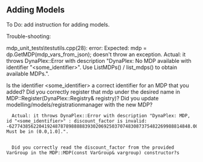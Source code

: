 ## Adding Models

To Do: add instruction for adding models. 

Trouble-shooting:

mdp_unit_tests\testutils.cpp(28): error: Expected: mdp = dp.GetMDP(mdp_vars_from_json); doesn't throw an exception.
  Actual: it throws DynaPlex::Error with description "DynaPlex: No MDP available with identifier "<some_identifier>". Use ListMDPs() / list_mdps() to obtain available MDPs.".

  Is the identifier <some_identifier> a correct identifier for an MDP that you added?
    Did you correctly register that mdp under the desired name in MDP::Register(DynaPlex::Registry& registry)?
    Did you update modelling/models/registrationmanager with the new MDP?


      Actual: it throws DynaPlex::Error with description "DynaPlex: MDP, id "<some_identifier>" : discount_factor is invalid: -6277438562204192487878988888393020692503707483087375482269988814848.000000. Must be in (0.0,1.0].".


      Did you correctly read the discount_factor from the provided VarGroup in the MDP::MDP(const VarGroup& vargroup) constructor?s